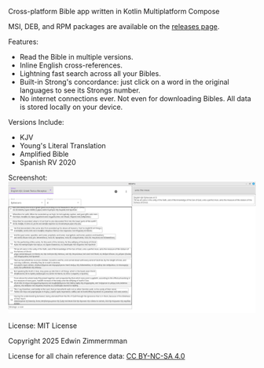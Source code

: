 Cross-platform Bible app written in Kotlin Multiplatform Compose

MSI, DEB, and RPM packages are available on the [releases page](releases).

Features:
- Read the Bible in multiple versions.
- Inline English cross-references.
- Lightning fast search across all your Bibles.
- Built-in Strong's concordance: just click on a word in the original languages to see its Strongs number.
- No internet connections ever.  Not even for downloading Bibles.  All data is stored locally on your device.

Versions Include:
- KJV
- Young's Literal Translation
- Amplified Bible
- Spanish RV 2020


Screenshot:
![img.png](img.png)

License:  MIT License

Copyright 2025 Edwin Zimmermman

License for all chain reference data:  [ CC BY-NC-SA 4.0 ](https://creativecommons.org/licenses/by-nc-sa/4.0/?ref=chooser-v1)
